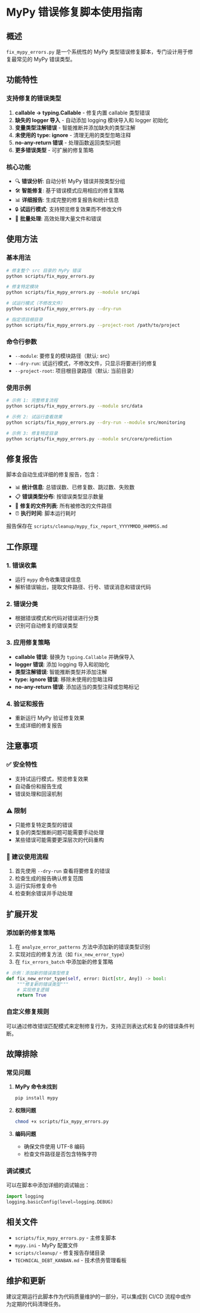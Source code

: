 # MyPy 错误修复脚本使用指南

## 概述

`fix_mypy_errors.py` 是一个系统性的 MyPy 类型错误修复脚本，专门设计用于修复最常见的 MyPy 错误类型。

## 功能特性

### 支持修复的错误类型

1. **callable → typing.Callable** - 修复内置 callable 类型错误
2. **缺失的 logger 导入** - 自动添加 logging 模块导入和 logger 初始化
3. **变量类型注解错误** - 智能推断并添加缺失的类型注解
4. **未使用的 type: ignore** - 清理无用的类型忽略注释
5. **no-any-return 错误** - 处理函数返回类型问题
6. **更多错误类型** - 可扩展的修复策略

### 核心功能

- 🔍 **错误分析**: 自动分析 MyPy 错误并按类型分组
- 🛠️ **智能修复**: 基于错误模式应用相应的修复策略
- 📊 **详细报告**: 生成完整的修复报告和统计信息
- 🔒 **试运行模式**: 支持预览修复效果而不修改文件
- 📁 **批量处理**: 高效处理大量文件和错误

## 使用方法

### 基本用法

```bash
# 修复整个 src 目录的 MyPy 错误
python scripts/fix_mypy_errors.py

# 修复特定模块
python scripts/fix_mypy_errors.py --module src/api

# 试运行模式（不修改文件）
python scripts/fix_mypy_errors.py --dry-run

# 指定项目根目录
python scripts/fix_mypy_errors.py --project-root /path/to/project
```

### 命令行参数

- `--module`: 要修复的模块路径（默认: src）
- `--dry-run`: 试运行模式，不修改文件，只显示将要进行的修复
- `--project-root`: 项目根目录路径（默认: 当前目录）

### 使用示例

```bash
# 示例 1: 完整修复流程
python scripts/fix_mypy_errors.py --module src/data

# 示例 2: 试运行查看效果
python scripts/fix_mypy_errors.py --dry-run --module src/monitoring

# 示例 3: 修复特定目录
python scripts/fix_mypy_errors.py --module src/core/prediction
```

## 修复报告

脚本会自动生成详细的修复报告，包含：

- 📊 **统计信息**: 总错误数、已修复数、跳过数、失败数
- 📋 **错误类型分布**: 按错误类型显示数量
- 📁 **修复的文件列表**: 所有被修改的文件路径
- ⏰ **执行时间**: 脚本运行耗时

报告保存在 `scripts/cleanup/mypy_fix_report_YYYYMMDD_HHMMSS.md`

## 工作原理

### 1. 错误收集
- 运行 `mypy` 命令收集错误信息
- 解析错误输出，提取文件路径、行号、错误消息和错误代码

### 2. 错误分类
- 根据错误模式和代码对错误进行分类
- 识别可自动修复的错误类型

### 3. 应用修复策略
- **callable 错误**: 替换为 `typing.Callable` 并确保导入
- **logger 错误**: 添加 logging 导入和初始化
- **类型注解错误**: 智能推断类型并添加注解
- **type: ignore 错误**: 移除未使用的忽略注释
- **no-any-return 错误**: 添加适当的类型注释或忽略标记

### 4. 验证和报告
- 重新运行 MyPy 验证修复效果
- 生成详细的修复报告

## 注意事项

### ✅ 安全特性
- 支持试运行模式，预览修复效果
- 自动备份和报告生成
- 错误处理和回滚机制

### ⚠️ 限制
- 只能修复特定类型的错误
- 复杂的类型推断问题可能需要手动处理
- 某些错误可能需要更深层次的代码重构

### 🔧 建议使用流程
1. 首先使用 `--dry-run` 查看将要修复的错误
2. 检查生成的报告确认修复范围
3. 运行实际修复命令
4. 检查剩余错误并手动处理

## 扩展开发

### 添加新的修复策略

1. 在 `analyze_error_patterns` 方法中添加新的错误类型识别
2. 实现对应的修复方法（如 `fix_new_error_type`）
3. 在 `fix_errors_batch` 中添加新的修复策略

```python
# 示例：添加新的错误类型修复
def fix_new_error_type(self, error: Dict[str, Any]) -> bool:
    """修复新的错误类型"""
    # 实现修复逻辑
    return True
```

### 自定义修复规则

可以通过修改错误匹配模式来定制修复行为，支持正则表达式和复杂的错误条件判断。

## 故障排除

### 常见问题

1. **MyPy 命令未找到**
   ```bash
   pip install mypy
   ```

2. **权限问题**
   ```bash
   chmod +x scripts/fix_mypy_errors.py
   ```

3. **编码问题**
   - 确保文件使用 UTF-8 编码
   - 检查文件路径是否包含特殊字符

### 调试模式

可以在脚本中添加详细的调试输出：

```python
import logging
logging.basicConfig(level=logging.DEBUG)
```

## 相关文件

- `scripts/fix_mypy_errors.py` - 主修复脚本
- `mypy.ini` - MyPy 配置文件
- `scripts/cleanup/` - 修复报告存储目录
- `TECHNICAL_DEBT_KANBAN.md` - 技术债务管理看板

## 维护和更新

建议定期运行此脚本作为代码质量维护的一部分，可以集成到 CI/CD 流程中或作为定期的代码清理任务。